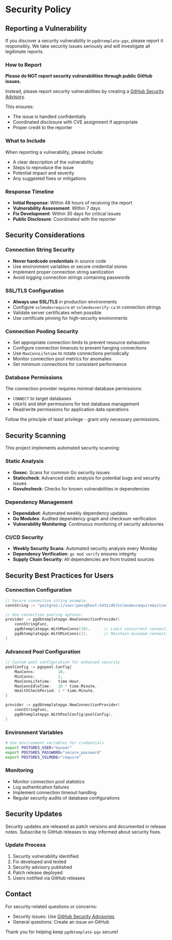 # Security Policy

## Reporting a Vulnerability

If you discover a security vulnerability in `pgdbtemplate-pgx`,
please report it responsibly. We take security issues seriously
and will investigate all legitimate reports.

### How to Report

**Please do NOT report security vulnerabilities through public GitHub issues.**

Instead, please report security vulnerabilities by creating a
[GitHub Security Advisory](https://github.com/andrei-polukhin/pgdbtemplate-pgx/security/advisories/new).

This ensures:
- The issue is handled confidentially
- Coordinated disclosure with CVE assignment if appropriate
- Proper credit to the reporter

### What to Include

When reporting a vulnerability, please include:
- A clear description of the vulnerability
- Steps to reproduce the issue
- Potential impact and severity
- Any suggested fixes or mitigations

### Response Timeline

- **Initial Response**: Within 48 hours of receiving the report
- **Vulnerability Assessment**: Within 7 days
- **Fix Development**: Within 30 days for critical issues
- **Public Disclosure**: Coordinated with the reporter

## Security Considerations

### Connection String Security

- **Never hardcode credentials** in source code
- Use environment variables or secure credential stores
- Implement proper connection string sanitization
- Avoid logging connection strings containing passwords

### SSL/TLS Configuration

- **Always use SSL/TLS** in production environments
- Configure `sslmode=require` or `sslmode=verify-ca` in connection strings
- Validate server certificates when possible
- Use certificate pinning for high-security environments

### Connection Pooling Security

- Set appropriate connection limits to prevent resource exhaustion
- Configure connection timeouts to prevent hanging connections
- Use `MaxConnLifetime` to rotate connections periodically
- Monitor connection pool metrics for anomalies
- Set minimum connections for consistent performance

### Database Permissions

The connection provider requires minimal database permissions:
- `CONNECT` to target databases
- `CREATE` and `DROP` permissions for test database management
- Read/write permissions for application data operations

Follow the principle of least privilege - grant only necessary permissions.

## Security Scanning

This project implements automated security scanning:

### Static Analysis
- **Gosec**: Scans for common Go security issues
- **Staticcheck**: Advanced static analysis for potential bugs and security issues
- **Govulncheck**: Checks for known vulnerabilities in dependencies

### Dependency Management
- **Dependabot**: Automated weekly dependency updates
- **Go Modules**: Audited dependency graph and checksum verification
- **Vulnerability Monitoring**: Continuous monitoring of security advisories

### CI/CD Security
- **Weekly Security Scans**: Automated security analysis every Monday
- **Dependency Verification**: `go mod verify` ensures integrity
- **Supply Chain Security**: All dependencies are from trusted sources

## Security Best Practices for Users

### Connection Configuration
```go
// Secure connection string example.
connString := "postgres://user:pass@host:5432/db?sslmode=require&sslcert=/path/to/cert&sslkey=/path/to/key&sslrootcert=/path/to/ca"

// Use connection pooling options.
provider := pgdbtemplatepgx.NewConnectionProvider(
    connStringFunc,
    pgdbtemplatepgx.WithMaxConns(10),      // Limit concurrent connections.
    pgdbtemplatepgx.WithMinConns(2),       // Maintain minimum connections.
)
```

### Advanced Pool Configuration
```go
// Custom pool configuration for enhanced security
poolConfig := pgxpool.Config{
    MaxConns:          10,
    MinConns:          2,
    MaxConnLifetime:   time.Hour,
    MaxConnIdleTime:   30 * time.Minute,
    HealthCheckPeriod: 1 * time.Minute,
}

provider := pgdbtemplatepgx.NewConnectionProvider(
    connStringFunc,
    pgdbtemplatepgx.WithPoolConfig(poolConfig),
)
```

### Environment Variables
```bash
# Use environment variables for credentials
export POSTGRES_USER="myuser"
export POSTGRES_PASSWORD="secure_password"
export POSTGRES_SSLMODE="require"
```

### Monitoring
- Monitor connection pool statistics
- Log authentication failures
- Implement connection timeout handling
- Regular security audits of database configurations

## Security Updates

Security updates are released as patch versions and documented in release notes.
Subscribe to GitHub releases to stay informed about security fixes.

### Update Process
1. Security vulnerability identified
2. Fix developed and tested
3. Security advisory published
4. Patch release deployed
5. Users notified via GitHub releases

## Contact

For security-related questions or concerns:
- Security issues: Use [GitHub Security Advisories](https://github.com/andrei-polukhin/pgdbtemplate-pgx/security/advisories/new)
- General questions: Create an issue on GitHub

Thank you for helping keep `pgdbtemplate-pgx` secure!
